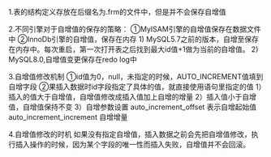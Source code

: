 1.表的结构定义存放在后缀名为.frm的文件中，但是并不会保存自增值

2.不同引擎对于自增值的保存的策略：
	①MyISAM引擎的自增值保存在数据文件中
    ②InnoDb引擎的自增值，保存在内存
				1) MySQL5.7之前的版本，自增至保存在内存中。每次重启，第一次打开表之后找到最大id值+1做为当前的自增值。
				2) MySQL8.0,自增值变更保存在redo log中

3.自增值修改机制
	①id值为0，null，未指定的时候，AUTO_INCREMENT值填到自增字段
	②果插入数据时id字段指定了具体的值，就直接使用语句里指定的值
			1）插入的值大于自增值，自增值修改成插入值加上自增的增量
			2）插入值小于自增值，自增值保持不变
			3）自增参数设置
						auto_increment_offset 表示自增起始值
						auto_increment_increment 自增增量

4.自增值修改的时机
		如果没有指定自增值，插入数据之前会先把自增值修改，执行插入操作的时候，因为某个字段的唯一性而插入失败，自增值并不会回滚。

